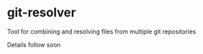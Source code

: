 # git-resolver
Tool for combining and resolving files from multiple git repositories

Details follow soon
